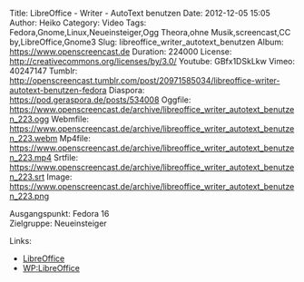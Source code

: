 Title: LibreOffice - Writer - AutoText benutzen
Date: 2012-12-05 15:05
Author: Heiko
Category: Video
Tags: Fedora,Gnome,Linux,Neueinsteiger,Ogg Theora,ohne Musik,screencast,CC by,LibreOffice,Gnome3
Slug: libreoffice_writer_autotext_benutzen
Album: https://www.openscreencast.de
Duration: 224000
License: http://creativecommons.org/licenses/by/3.0/
Youtube: GBfx1DSkLkw
Vimeo: 40247147
Tumblr: http://openscreencast.tumblr.com/post/20971585034/libreoffice-writer-autotext-benutzen-fedora
Diaspora: https://pod.geraspora.de/posts/534008
Oggfile: https://www.openscreencast.de/archive/libreoffice_writer_autotext_benutzen_223.ogg
Webmfile: https://www.openscreencast.de/archive/libreoffice_writer_autotext_benutzen_223.webm
Mp4file: https://www.openscreencast.de/archive/libreoffice_writer_autotext_benutzen_223.mp4
Srtfile: https://www.openscreencast.de/archive/libreoffice_writer_autotext_benutzen_223.srt
Image: https://www.openscreencast.de/archive/libreoffice_writer_autotext_benutzen_223.png

Ausgangspunkt: Fedora 16  
Zielgruppe: Neueinsteiger  

Links:

  * [LibreOffice](http://de.libreoffice.org/hilfe-kontakt/handbuecher/ "Link zu LibreOffice" )
  * [WP:LibreOffice](http://de.wikipedia.org/wiki/Libreoffice "LibreOffice" )

